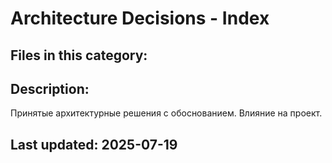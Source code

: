 # Architecture Decisions - Index

## Files in this category:



## Description:

Принятые архитектурные решения с обоснованием. Влияние на проект.

## Last updated: 2025-07-19
